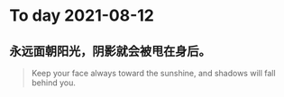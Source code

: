 
# To day 2021-08-12


## 永远面朝阳光，阴影就会被甩在身后。
> Keep your face always toward the sunshine, and shadows will fall behind you. 

    